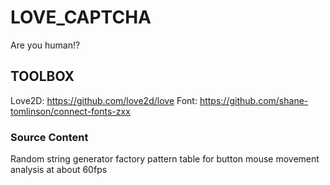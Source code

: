 # LOVE_CAPTCHA
 Are you human!?


## TOOLBOX

Love2D: https://github.com/love2d/love
Font: https://github.com/shane-tomlinson/connect-fonts-zxx

### Source Content

Random string generator
factory pattern table for button
mouse movement analysis at about 60fps